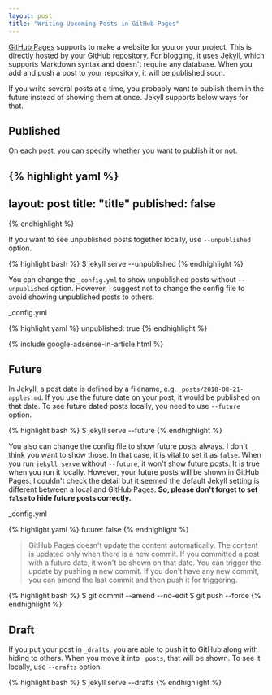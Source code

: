 ```yaml
---
layout: post
title: "Writing Upcoming Posts in GitHub Pages"
---
```


[GitHub Pages](https://pages.github.com) supports to make a website for you or your project. This is directly hosted by your GitHub repository. For blogging, it uses [Jekyll](https://jekyllrb.com/), which supports Markdown syntax and doesn't require any database. When you add and push a post to your repository, it will be published soon.

If you write several posts at a time, you probably want to publish them in the future instead of showing them at once. Jekyll supports below ways for that.

## Published
On each post, you can specify whether you want to publish it or not.

{% highlight yaml %}
---
layout: post
title: "title"
published: false
---
{% endhighlight %}

If you want to see unpublished posts together locally, use `--unpublished` option.

{% highlight bash %}
$ jekyll serve --unpublished
{% endhighlight %}

You can change the `_config.yml` to show unpublished posts without `--unpublished` option. However, I suggest not to change the config file to avoid showing unpublished posts to others.

<p class="code-label">_config.yml</p>
{% highlight yaml %}
unpublished: true
{% endhighlight %}

{% include google-adsense-in-article.html %}

## Future

In Jekyll, a post date is defined by a filename, e.g. `_posts/2018-08-21-apples.md`. If you use the future date on your post, it would be published on that date. To see future dated posts locally, you need to use `--future` option.

{% highlight bash %}
$ jekyll serve --future
{% endhighlight %}

You also can change the config file to show future posts always. I don't think you want to show those. In that case, it is vital to set it as `false`. When you run `jekyll serve` without `--future`, it won't show future posts. It is true when you run it locally. However, your future posts will be shown in GitHub Pages. I couldn't check the detail but it seemed the default Jekyll setting is different between a local and GitHub Pages. **So, please don't forget to set `false` to hide future posts correctly.**

<p class="code-label">_config.yml</p>
{% highlight yaml %}
future: false
{% endhighlight %}

> GitHub Pages doesn't update the content automatically. The content is updated only when there is a new commit. If you committed a post with a future date, it won't be shown on that date. You can trigger the update by pushing a new commit. If you don't have any new commit, you can amend the last commit and then push it for triggering.

{% highlight bash %}
$ git commit --amend --no-edit
$ git push --force
{% endhighlight %}

## Draft

If you put your post in `_drafts`, you are able to push it to GitHub along with hiding to others. When you move it into `_posts`, that will be shown. To see it locally, use `--drafts` option.

{% highlight bash %}
$ jekyll serve --drafts
{% endhighlight %}

